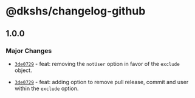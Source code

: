 # @dkshs/changelog-github

## 1.0.0

### Major Changes

- [`3de0729`](https://github.com/dkshs/changelog-github/commit/3de072970dc5a322b2748eeb53996db64bd1b5d4) - feat: removing the `notUser` option in favor of the `exclude` object.

- [`3de0729`](https://github.com/dkshs/changelog-github/commit/3de072970dc5a322b2748eeb53996db64bd1b5d4) - feat: adding option to remove pull release, commit and user within the `exclude` option.
